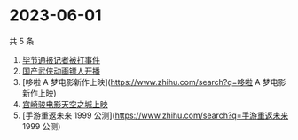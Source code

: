 # 2023-06-01

共 5 条

<!-- BEGIN -->
<!-- 最后更新时间 Thu Jun 01 2023 13:11:17 GMT+0800 (China Standard Time) -->

1. [毕节通报记者被打事件](https://www.zhihu.com/search?q=毕节通报记者被打事件)
1. [国产武侠动画镖人开播](https://www.zhihu.com/search?q=国产武侠动画镖人开播)
1. [哆啦 A 梦电影新作上映](https://www.zhihu.com/search?q=哆啦 A 梦电影新作上映)
1. [宫崎骏电影天空之城上映](https://www.zhihu.com/search?q=宫崎骏电影天空之城上映)
1. [手游重返未来 1999 公测](https://www.zhihu.com/search?q=手游重返未来 1999
   公测)

<!-- END -->
